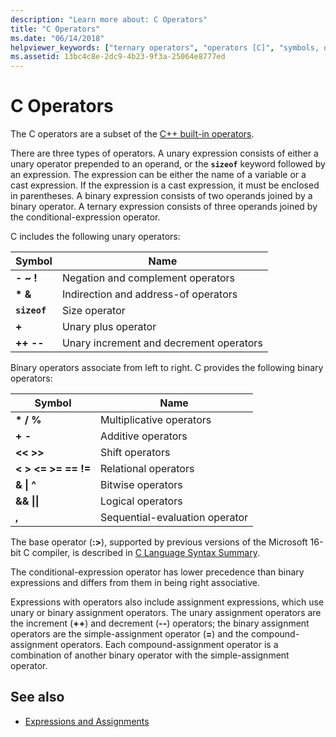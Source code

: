 ```yaml
---
description: "Learn more about: C Operators"
title: "C Operators"
ms.date: "06/14/2018"
helpviewer_keywords: ["ternary operators", "operators [C]", "symbols, operators", "binary operators", "associativity of operators", "binary data, binary expressions"]
ms.assetid: 13bc4c8e-2dc9-4b23-9f3a-25064e8777ed
---
```

# C Operators

The C operators are a subset of the [C++ built-in operators](../cpp/cpp-built-in-operators-precedence-and-associativity.md).

There are three types of operators. A unary expression consists of either a unary operator prepended to an operand, or the **`sizeof`** keyword followed by an expression. The expression can be either the name of a variable or a cast expression. If the expression is a cast expression, it must be enclosed in parentheses. A binary expression consists of two operands joined by a binary operator. A ternary expression consists of three operands joined by the conditional-expression operator.

C includes the following unary operators:

|Symbol|Name|
|------------|----------|
|**-** **~** **!**|Negation and complement operators|
|**&#42;** **&**|Indirection and address-of operators|
|**`sizeof`**|Size operator|
|**+**|Unary plus operator|
|**++** **--**|Unary increment and decrement operators|

Binary operators associate from left to right. C provides the following binary operators:

|Symbol|Name|
|------------|----------|
|**&#42;** **/** **%**|Multiplicative operators|
|**+** **-**|Additive operators|
|**\<\<** **>>**|Shift operators|
|**\<** **>** **\<=** **>=** **==** **!=**|Relational operators|
|**&** **&#124;** **^**|Bitwise operators|
|**&&** **&#124;&#124;**|Logical operators|
|**,**|Sequential-evaluation operator|

The base operator (**:>**), supported by previous versions of the Microsoft 16-bit C compiler, is described in [C Language Syntax Summary](../c-language/c-language-syntax-summary.md).

The conditional-expression operator has lower precedence than binary expressions and differs from them in being right associative.

Expressions with operators also include assignment expressions, which use unary or binary assignment operators. The unary assignment operators are the increment (**++**) and decrement (**--**) operators; the binary assignment operators are the simple-assignment operator (**=**) and the compound-assignment operators. Each compound-assignment operator is a combination of another binary operator with the simple-assignment operator.

## See also

- [Expressions and Assignments](../c-language/expressions-and-assignments.md)
